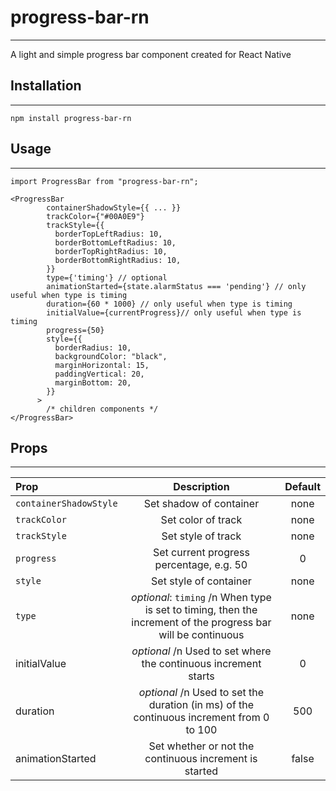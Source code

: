 # progress-bar-rn

---

A light and simple progress bar component created for React Native



## Installation

---

```
npm install progress-bar-rn
```



## Usage

---

```
import ProgressBar from "progress-bar-rn";

<ProgressBar
        containerShadowStyle={{ ... }}
        trackColor={"#00A0E9"}
        trackStyle={{
          borderTopLeftRadius: 10,
          borderBottomLeftRadius: 10,
          borderTopRightRadius: 10,
          borderBottomRightRadius: 10,
        }}
        type={'timing'} // optional
        animationStarted={state.alarmStatus === 'pending'} // only useful when type is timing
        duration={60 * 1000} // only useful when type is timing
        initialValue={currentProgress}// only useful when type is timing
        progress={50}
        style={{
          borderRadius: 10,
          backgroundColor: "black",
          marginHorizontal: 15,
          paddingVertical: 20,
          marginBottom: 20,
        }}
      >
        /* children components */
</ProgressBar>
```



## Props

---

| Prop                   | Description                                                                                                   | Default |
|:---------------------- |:-------------------------------------------------------------------------------------------------------------:|:-------:|
| `containerShadowStyle` | Set shadow of container                                                                                       | none    |
| `trackColor`           | Set color of track                                                                                            | none    |
| `trackStyle`           | Set style of track                                                                                            | none    |
| `progress`             | Set current progress percentage, e.g. 50                                                                      | 0       |
| `style`                | Set style of container                                                                                        | none    |
| `type`                 | *optional*: `timing` /n When type is set to timing, then the increment of the progress bar will be continuous | none    |
| initialValue           | *optional* /n Used to set where the continuous increment starts                                               | 0       |
| duration               | *optional* /n Used to set the duration (in ms) of the continuous increment from 0 to 100                      | 500     |
| animationStarted       | Set whether or not the continuous increment is started                                                        | false   |

### 
